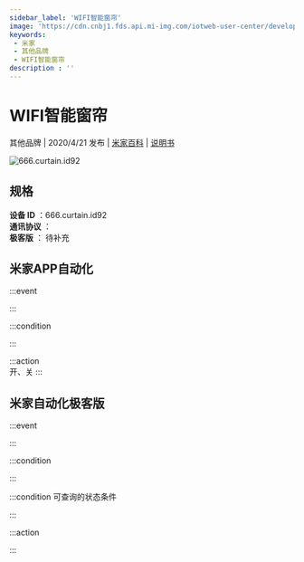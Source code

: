 ```yaml
---
sidebar_label: 'WIFI智能窗帘'
image: 'https://cdn.cnbj1.fds.api.mi-img.com/iotweb-user-center/developer_1679047723830SMIdYxW0.png?GalaxyAccessKeyId=AKVGLQWBOVIRQ3XLEW&Expires=9223372036854775807&Signature=J3Wq6umLksLXUF0VjnHzter68/c='
keywords: 
 - 米家
 - 其他品牌
 - WIFI智能窗帘
description : ''
---
```

# WIFI智能窗帘

其他品牌 | 2020/4/21 发布 | [米家百科](https://home.mi.com/webapp/content/baike/product/index.html?model=666.curtain.id92) | [说明书](https://home.mi.com/views/introduction.html?model=666.curtain.id92&region=cn)

![666.curtain.id92](https://cdn.cnbj1.fds.api.mi-img.com/iotweb-user-center/developer_1679047723830SMIdYxW0.png?GalaxyAccessKeyId=AKVGLQWBOVIRQ3XLEW&Expires=9223372036854775807&Signature=J3Wq6umLksLXUF0VjnHzter68/c=)

## 规格  
> 
**设备 ID** ：666.curtain.id92  
**通讯协议** ：  
**极客版**  ： 待补充 


## 米家APP自动化  

:::event  

:::

:::condition  

:::

:::action   
开、关
:::

## 米家自动化极客版  

:::event  

:::

:::condition  

:::

:::condition 可查询的状态条件  

:::

:::action  

:::

        
